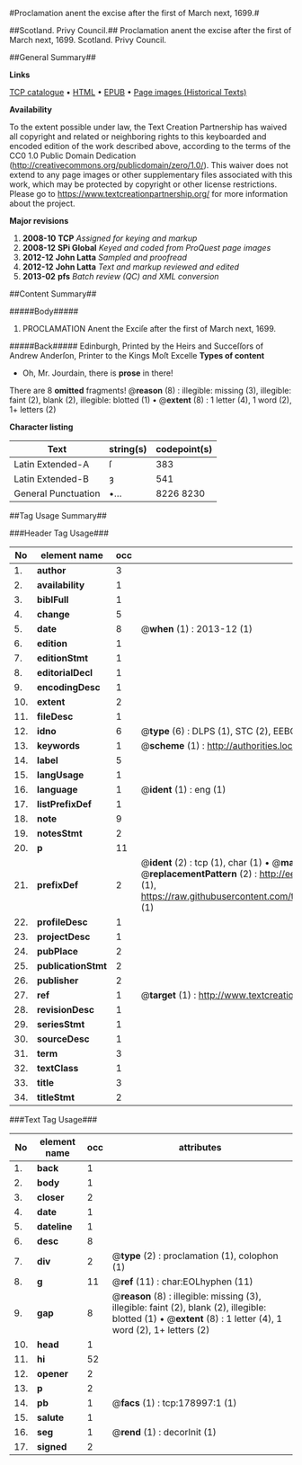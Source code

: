 #Proclamation anent the excise after the first of March next, 1699.#

##Scotland. Privy Council.##
Proclamation anent the excise after the first of March next, 1699.
Scotland. Privy Council.

##General Summary##

**Links**

[TCP catalogue](http://www.ota.ox.ac.uk/tcp/)  • 
[HTML](http://tei.it.ox.ac.uk/tcp/Texts-HTML/free/B05/B05515.html)  • 
[EPUB](http://tei.it.ox.ac.uk/tcp/Texts-EPUB/free/B05/B05515.epub) • 
[Page images (Historical Texts)](https://historicaltexts.jisc.ac.uk/eebo-52528940e)

**Availability**

To the extent possible under law, the Text Creation Partnership has waived all copyright and related or neighboring rights to this keyboarded and encoded edition of the work described above, according to the terms of the CC0 1.0 Public Domain Dedication (http://creativecommons.org/publicdomain/zero/1.0/). This waiver does not extend to any page images or other supplementary files associated with this work, which may be protected by copyright or other license restrictions. Please go to https://www.textcreationpartnership.org/ for more information about the project.

**Major revisions**

1. __2008-10__ __TCP__ *Assigned for keying and markup*
1. __2008-12__ __SPi Global__ *Keyed and coded from ProQuest page images*
1. __2012-12__ __John Latta__ *Sampled and proofread*
1. __2012-12__ __John Latta__ *Text and markup reviewed and edited*
1. __2013-02__ __pfs__ *Batch review (QC) and XML conversion*

##Content Summary##

#####Body#####

1. PROCLAMATION Anent the Exciſe after the first of March next, 1699.

#####Back#####
Edinburgh, Printed by the Heirs and Succeſſors of Andrew Anderſon, Printer to the Kings Moſt Excelle
**Types of content**

  * Oh, Mr. Jourdain, there is **prose** in there!

There are 8 **omitted** fragments! 
 @__reason__ (8) : illegible: missing (3), illegible: faint (2), blank (2), illegible: blotted (1)  •  @__extent__ (8) : 1 letter (4), 1 word (2), 1+ letters (2)

**Character listing**


|Text|string(s)|codepoint(s)|
|---|---|---|
|Latin Extended-A|ſ|383|
|Latin Extended-B|ȝ|541|
|General Punctuation|•…|8226 8230|

##Tag Usage Summary##

###Header Tag Usage###

|No|element name|occ|attributes|
|---|---|---|---|
|1.|__author__|3||
|2.|__availability__|1||
|3.|__biblFull__|1||
|4.|__change__|5||
|5.|__date__|8| @__when__ (1) : 2013-12 (1)|
|6.|__edition__|1||
|7.|__editionStmt__|1||
|8.|__editorialDecl__|1||
|9.|__encodingDesc__|1||
|10.|__extent__|2||
|11.|__fileDesc__|1||
|12.|__idno__|6| @__type__ (6) : DLPS (1), STC (2), EEBO-CITATION (1), OCLC (1), VID (1)|
|13.|__keywords__|1| @__scheme__ (1) : http://authorities.loc.gov/ (1)|
|14.|__label__|5||
|15.|__langUsage__|1||
|16.|__language__|1| @__ident__ (1) : eng (1)|
|17.|__listPrefixDef__|1||
|18.|__note__|9||
|19.|__notesStmt__|2||
|20.|__p__|11||
|21.|__prefixDef__|2| @__ident__ (2) : tcp (1), char (1)  •  @__matchPattern__ (2) : ([0-9\-]+):([0-9IVX]+) (1), (.+) (1)  •  @__replacementPattern__ (2) : http://eebo.chadwyck.com/downloadtiff?vid=$1&page=$2 (1), https://raw.githubusercontent.com/textcreationpartnership/Texts/master/tcpchars.xml#$1 (1)|
|22.|__profileDesc__|1||
|23.|__projectDesc__|1||
|24.|__pubPlace__|2||
|25.|__publicationStmt__|2||
|26.|__publisher__|2||
|27.|__ref__|1| @__target__ (1) : http://www.textcreationpartnership.org/docs/. (1)|
|28.|__revisionDesc__|1||
|29.|__seriesStmt__|1||
|30.|__sourceDesc__|1||
|31.|__term__|3||
|32.|__textClass__|1||
|33.|__title__|3||
|34.|__titleStmt__|2||


###Text Tag Usage###

|No|element name|occ|attributes|
|---|---|---|---|
|1.|__back__|1||
|2.|__body__|1||
|3.|__closer__|2||
|4.|__date__|1||
|5.|__dateline__|1||
|6.|__desc__|8||
|7.|__div__|2| @__type__ (2) : proclamation (1), colophon (1)|
|8.|__g__|11| @__ref__ (11) : char:EOLhyphen (11)|
|9.|__gap__|8| @__reason__ (8) : illegible: missing (3), illegible: faint (2), blank (2), illegible: blotted (1)  •  @__extent__ (8) : 1 letter (4), 1 word (2), 1+ letters (2)|
|10.|__head__|1||
|11.|__hi__|52||
|12.|__opener__|2||
|13.|__p__|2||
|14.|__pb__|1| @__facs__ (1) : tcp:178997:1 (1)|
|15.|__salute__|1||
|16.|__seg__|1| @__rend__ (1) : decorInit (1)|
|17.|__signed__|2||
